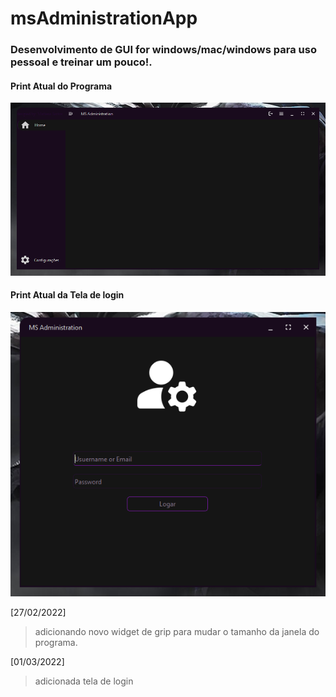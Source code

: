 # msAdministrationApp

### Desenvolvimento de **GUI** for windows/mac/windows para uso pessoal e treinar um pouco!.

#### Print Atual do Programa
![programa](/assets/imgs/screenshot.png)

#### Print Atual da Tela de login
![login](/assets/imgs/login.png)

[27/02/2022]
> adicionando novo widget de grip para mudar o tamanho da janela do programa.

[01/03/2022]
> adicionada tela de login
